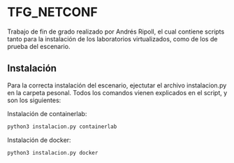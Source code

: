 # TFG_NETCONF
Trabajo de fin de grado realizado por Andrés Ripoll, el cual contiene scripts tanto para la instalación de los laboratorios virtualizados, como de los de prueba del escenario.
## Instalación
Para la correcta instalación del escenario, ejectutar el archivo instalacion.py en la carpeta pesonal. Todos los comandos vienen explicados en el script, y son los siguientes:

Instalación de containerlab:
```bash
python3 instalacion.py containerlab
```

Instalación de docker:
```bash
python3 instalacion.py docker
```
